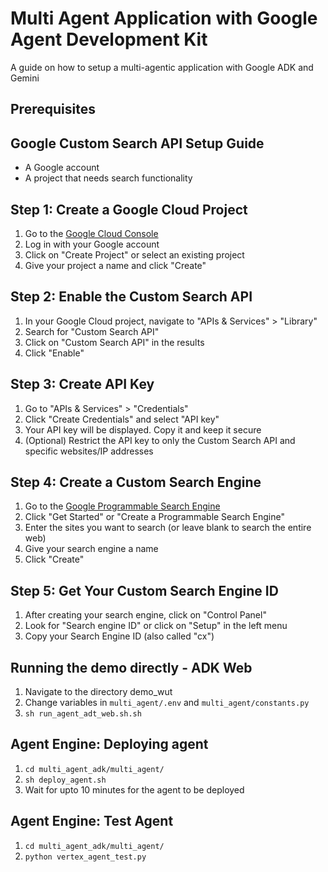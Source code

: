 # Multi Agent Application with Google Agent Development Kit

A guide on how to setup a multi-agentic application with Google ADK and Gemini

## Prerequisites

## Google Custom Search API Setup Guide

- A Google account
- A project that needs search functionality

## Step 1: Create a Google Cloud Project

1. Go to the [Google Cloud Console](https://console.cloud.google.com/)
2. Log in with your Google account
3. Click on "Create Project" or select an existing project
4. Give your project a name and click "Create"

## Step 2: Enable the Custom Search API

1. In your Google Cloud project, navigate to "APIs & Services" > "Library"
2. Search for "Custom Search API"
3. Click on "Custom Search API" in the results
4. Click "Enable"

## Step 3: Create API Key

1. Go to "APIs & Services" > "Credentials"
2. Click "Create Credentials" and select "API key"
3. Your API key will be displayed. Copy it and keep it secure
4. (Optional) Restrict the API key to only the Custom Search API and specific websites/IP addresses

## Step 4: Create a Custom Search Engine

1. Go to the [Google Programmable Search Engine](https://programmablesearchengine.google.com/about/)
2. Click "Get Started" or "Create a Programmable Search Engine"
3. Enter the sites you want to search (or leave blank to search the entire web)
4. Give your search engine a name
5. Click "Create"

## Step 5: Get Your Custom Search Engine ID

1. After creating your search engine, click on "Control Panel"
2. Look for "Search engine ID" or click on "Setup" in the left menu
3. Copy your Search Engine ID (also called "cx")

## Running the demo directly - ADK Web

1. Navigate to the directory demo_wut
2. Change variables in `multi_agent/.env` and `multi_agent/constants.py`
3. `sh run_agent_adt_web.sh.sh`

## Agent Engine: Deploying agent

1. `cd multi_agent_adk/multi_agent/`
2. `sh deploy_agent.sh`
3. Wait for upto 10 minutes for the agent to be deployed

## Agent Engine: Test Agent

1. `cd multi_agent_adk/multi_agent/`
2. `python vertex_agent_test.py`
